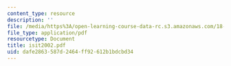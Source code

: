```yaml
---
content_type: resource
description: ''
file: /media/https%3A/open-learning-course-data-rc.s3.amazonaws.com/18-996-random-matrix-theory-and-its-applications-spring-2004/dafe2863587d2464ff92612b1bdcbd34_isit2002.pdf
file_type: application/pdf
resourcetype: Document
title: isit2002.pdf
uid: dafe2863-587d-2464-ff92-612b1bdcbd34
---
```

